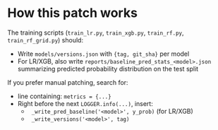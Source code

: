 # How this patch works
The training scripts (`train_lr.py`, `train_xgb.py`, `train_rf.py`, `train_rf_grid.py`) should:
- Write `models/versions.json` with `{tag, git_sha}` per model
- For LR/XGB, also write `reports/baseline_pred_stats_<model>.json` summarizing predicted probability distribution on the test split

If you prefer manual patching, search for:
  - line containing: `metrics = {...}`
  - Right before the next `LOGGER.info(...)`, insert:
    - ` _write_pred_baseline('<model>', y_prob)` (for LR/XGB)
    - ` _write_versions('<model>', tag)`
